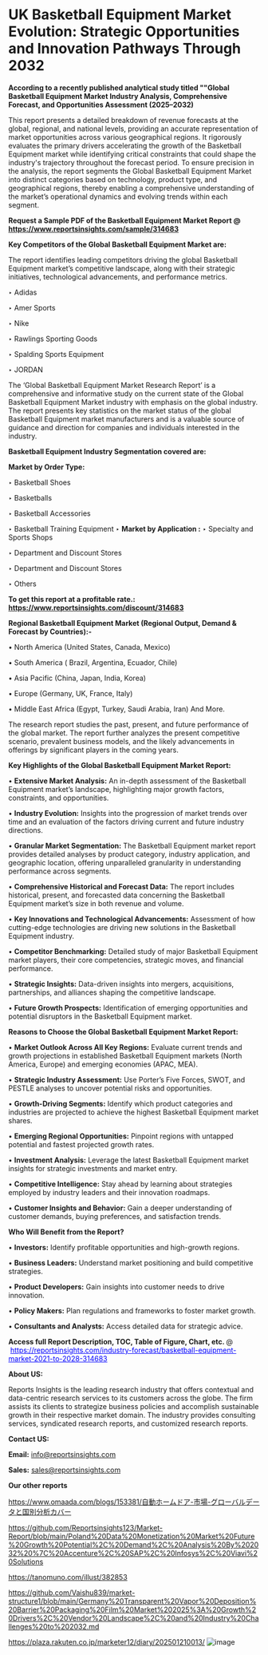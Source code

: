 # UK Basketball Equipment Market Evolution: Strategic Opportunities and Innovation Pathways Through 2032

<strong>According to a recently published analytical study titled ""Global Basketball Equipment Market Industry Analysis, Comprehensive Forecast, and Opportunities Assessment (2025–2032)</strong>

This report presents a detailed breakdown of revenue forecasts at the global, regional, and national levels, providing an accurate representation of market opportunities across various geographical regions. It rigorously evaluates the primary drivers accelerating the growth of the Basketball Equipment market while identifying critical constraints that could shape the industry's trajectory throughout the forecast period. To ensure precision in the analysis, the report segments the Global Basketball Equipment Market into distinct categories based on technology, product type, and geographical regions, thereby enabling a comprehensive understanding of the market’s operational dynamics and evolving trends within each segment.

<strong>Request a Sample PDF of the Basketball Equipment Market Report </strong><strong>@<a href=https://www.reportsinsights.com/sample/314683 style=color:#0000ff;> https://www.reportsinsights.com/sample/314683</a></strong></font>

<strong>Key Competitors of the Global Basketball Equipment Market are:</strong>

The report identifies leading competitors driving the global Basketball Equipment market’s competitive landscape, along with their strategic initiatives, technological advancements, and performance metrics.

‣ Adidas

‣ Amer Sports

‣ Nike

‣ Rawlings Sporting Goods

‣ Spalding Sports Equipment

‣ JORDAN

The ‘Global Basketball Equipment Market Research Report’ is a comprehensive and informative study on the current state of the Global Basketball Equipment Market industry with emphasis on the global industry. The report presents key statistics on the market status of the global Basketball Equipment market manufacturers and is a valuable source of guidance and direction for companies and individuals interested in the industry.

<strong>Basketball Equipment Industry Segmentation covered are:</strong>

<strong>Market by Order Type: </strong>

‣ Basketball Shoes

‣ Basketballs

‣ Basketball Accessories

‣ Basketball Training Equipment
‣ 
<strong>Market by Application :</strong>
‣ Specialty and Sports Shops

‣ Department and Discount Stores

‣ Department and Discount Stores

‣ Others

<strong>To get this report at a profitable rate.: <a href=https://www.reportsinsights.com/discount/314683 style=color:#0000ff;>https://www.reportsinsights.com/discount/314683</a></strong></font>

<strong>Regional Basketball Equipment Market (Regional Output, Demand &amp; Forecast by Countries):-</strong>

• North America (United States, Canada, Mexico)

• South America ( Brazil, Argentina, Ecuador, Chile)

• Asia Pacific (China, Japan, India, Korea)

• Europe (Germany, UK, France, Italy)

• Middle East Africa (Egypt, Turkey, Saudi Arabia, Iran) And More.

The research report studies the past, present, and future performance of the global market. The report further analyzes the present competitive scenario, prevalent business models, and the likely advancements in offerings by significant players in the coming years.

<strong>Key Highlights of the Global Basketball Equipment Market Report:</strong>

• <strong>Extensive Market Analysis:</strong> An in-depth assessment of the Basketball Equipment market’s landscape, highlighting major growth factors, constraints, and opportunities.

• <strong>Industry Evolution:</strong> Insights into the progression of market trends over time and an evaluation of the factors driving current and future industry directions.

• <strong>Granular Market Segmentation:</strong> The Basketball Equipment market report provides detailed analyses by product category, industry application, and geographic location, offering unparalleled granularity in understanding performance across segments.

• <strong>Comprehensive Historical and Forecast Data:</strong> The report includes historical, present, and forecasted data concerning the Basketball Equipment market’s size in both revenue and volume.

• <strong>Key Innovations and Technological Advancements:</strong> Assessment of how cutting-edge technologies are driving new solutions in the Basketball Equipment industry.

• <strong>Competitor Benchmarking:</strong> Detailed study of major Basketball Equipment market players, their core competencies, strategic moves, and financial performance.

• <strong>Strategic Insights:</strong> Data-driven insights into mergers, acquisitions, partnerships, and alliances shaping the competitive landscape.

• <strong>Future Growth Prospects:</strong> Identification of emerging opportunities and potential disruptors in the Basketball Equipment market.

<strong>Reasons to Choose the Global Basketball Equipment Market Report:</strong>

• <strong>Market Outlook Across All Key Regions:</strong> Evaluate current trends and growth projections in established Basketball Equipment markets (North America, Europe) and emerging economies (APAC, MEA).

• <strong>Strategic Industry Assessment:</strong> Use Porter’s Five Forces, SWOT, and PESTLE analyses to uncover potential risks and opportunities.

• <strong>Growth-Driving Segments:</strong> Identify which product categories and industries are projected to achieve the highest Basketball Equipment market shares.

• <strong>Emerging Regional Opportunities:</strong> Pinpoint regions with untapped potential and fastest projected growth rates.

• <strong>Investment Analysis:</strong> Leverage the latest Basketball Equipment market insights for strategic investments and market entry.

• <strong>Competitive Intelligence:</strong> Stay ahead by learning about strategies employed by industry leaders and their innovation roadmaps.

• <strong>Customer Insights and Behavior:</strong> Gain a deeper understanding of customer demands, buying preferences, and satisfaction trends.

<strong>Who Will Benefit from the Report?</strong>

• <strong>Investors:</strong> Identify profitable opportunities and high-growth regions.

• <strong>Business Leaders:</strong> Understand market positioning and build competitive strategies.

• <strong>Product Developers:</strong> Gain insights into customer needs to drive innovation.

• <strong>Policy Makers:</strong> Plan regulations and frameworks to foster market growth.

• <strong>Consultants and Analysts:</strong> Access detailed data for strategic advice.
</ul>
<strong>Access full Report Description, TOC, Table of Figure, Chart, etc. </strong>@  <a href=https://reportsinsights.com/industry-forecast/basketball-equipment-market-2021-to-2028-314683 style=color:#0000ff;>https://reportsinsights.com/industry-forecast/basketball-equipment-market-2021-to-2028-314683</a></font>

<strong><strong>About US</strong>:</strong>

Reports Insights is the leading research industry that offers contextual and data-centric research services to its customers across the globe. The firm assists its clients to strategize business policies and accomplish sustainable growth in their respective market domain. The industry provides consulting services, syndicated research reports, and customized research reports.

<strong>Contact US:</strong>

<p class=""""><b>Email:</b> <a href=mailto:info@reportsinsights.com>info@reportsinsights.com</a></p>
<p class=""""><b>Sales:</b> <a href=mailto:sales@reportsinsights.com>sales@reportsinsights.com</a></p>

<strong>Our other reports</strong>

<a href=https://www.omaada.com/blogs/153381/自動ホームドア-市場-グローバルデータと国別分析カバー>https://www.omaada.com/blogs/153381/自動ホームドア-市場-グローバルデータと国別分析カバー</a>

<a href=https://github.com/Reportsinsights123/Market-Report/blob/main/Poland%20Data%20Monetization%20Market%20Future%20Growth%20Potential%2C%20Demand%2C%20Analysis%20By%202032%20%7C%20Accenture%2C%20SAP%2C%20Infosys%2C%20Viavi%20Solutions>https://github.com/Reportsinsights123/Market-Report/blob/main/Poland%20Data%20Monetization%20Market%20Future%20Growth%20Potential%2C%20Demand%2C%20Analysis%20By%202032%20%7C%20Accenture%2C%20SAP%2C%20Infosys%2C%20Viavi%20Solutions</a>

<a href=https://tanomuno.com/illust/382853>https://tanomuno.com/illust/382853</a>

<a href=https://github.com/Vaishu839/market-structure1/blob/main/Germany%20Transparent%20Vapor%20Deposition%20Barrier%20Packaging%20Film%20Market%202025%3A%20Growth%20Drivers%2C%20Vendor%20Landscape%2C%20and%20Industry%20Challenges%20to%202032.md>https://github.com/Vaishu839/market-structure1/blob/main/Germany%20Transparent%20Vapor%20Deposition%20Barrier%20Packaging%20Film%20Market%202025%3A%20Growth%20Drivers%2C%20Vendor%20Landscape%2C%20and%20Industry%20Challenges%20to%202032.md</a>

<a href=https://plaza.rakuten.co.jp/marketer12/diary/202501210013/>https://plaza.rakuten.co.jp/marketer12/diary/202501210013/</a>
![image](https://github.com/user-attachments/assets/e7cdc11b-befa-4dac-af87-b5ef66167788)
